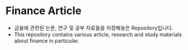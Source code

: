 # Finance Article<br>
* 금융에 관련된 논문, 연구 및 공부 자료들을 저장해놓은 Repository입니다.<br>
* This repository contains various article, research and study materials about finance in particular.
